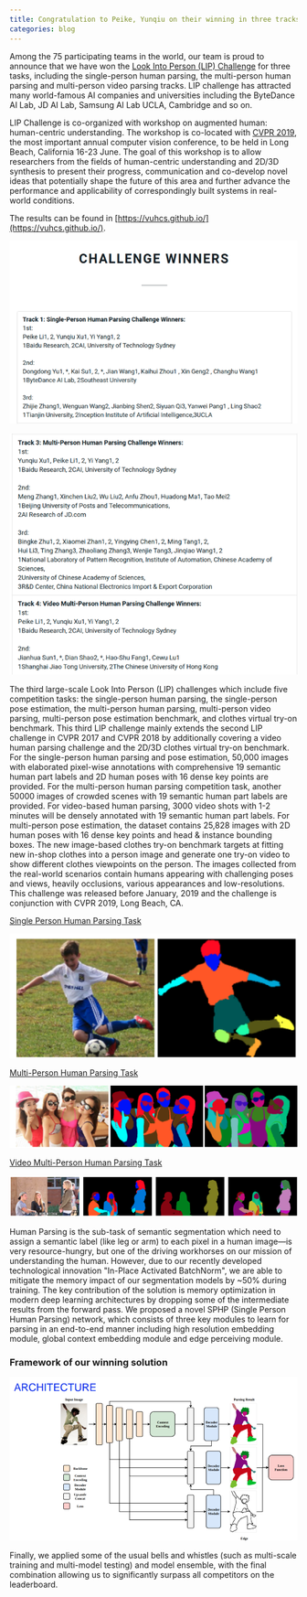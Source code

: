 ```yaml
---
title: Congratulation to Peike, Yunqiu on their winning in three tracks in LIP.
categories: blog
---
```


Among the 75 participating teams in the world, our team is proud to announce that we have won the [Look Into Person (LIP) Challenge](https://vuhcs.github.io/) for three tasks, including the single-person human parsing, the multi-person human parsing and multi-person video parsing tracks.
LIP challenge has attracted many world-famous AI companies and universities including the ByteDance AI Lab, JD AI Lab, Samsung AI Lab UCLA, Cambridge and so on.


LIP Challenge is co-organized with workshop on augmented human: human-centric understanding. The workshop is co-located with [CVPR 2019](http://cvpr2019.thecvf.com/), the most important annual computer vision conference, to be held in Long Beach, California 16-23 June.
The goal of this workshop is to allow researchers from the fields of human-centric understanding and 2D/3D synthesis to present their progress, communication and co-develop novel ideas that potentially shape the future of this area and further advance the performance and applicability of correspondingly built systems in real-world conditions.

The results can be found in [https://vuhcs.github.io/](https://vuhcs.github.io/).

![alt text](/images/post/human_parsing1.png "Logo Title Text 1")

![alt text](/images/post/human_parsing2.png "Logo Title Text 1")


The third large-scale Look Into Person (LIP) challenges which include five competition tasks: the single-person human parsing, the single-person pose estimation, the multi-person human parsing, multi-person video parsing, multi-person pose estimation benchmark, and clothes virtual try-on benchmark. This third LIP challenge mainly extends the second LIP challenge in CVPR 2017 and CVPR 2018 by additionally covering a video human parsing challenge and the 2D/3D clothes virtual try-on benchmark. For the single-person human parsing and pose estimation, 50,000 images with elaborated pixel-wise annotations with comprehensive 19 semantic human part labels and 2D human poses with 16 dense key points are provided. For the multi-person human parsing competition task, another 50000 images of crowded scenes with 19 semantic human part labels are provided. For video-based human parsing, 3000 video shots with 1-2 minutes will be densely annotated with 19 semantic human part labels. For multi-person pose estimation, the dataset contains 25,828 images with 2D human poses with 16 dense key points and head & instance bounding boxes. The new image-based clothes try-on benchmark targets at fitting new in-shop clothes into a person image and generate one try-on video to show different clothes viewpoints on the person. The images collected from the real-world scenarios contain humans appearing with challenging poses and views, heavily occlusions, various appearances and low-resolutions. This challenge was released before January, 2019 and the challenge is conjunction with CVPR 2019, Long Beach, CA.


[Single Person Human Parsing Task](http://sysu-hcp.net/lip/parsingchallenge.php)

![alt text](/images/post/human_parsing3.png "Logo Title Text 1")

[Multi-Person Human Parsing Task](http://sysu-hcp.net/lip/mparsing_challenge.php)

![alt text](/images/post/human_parsing4.png "Logo Title Text 1")

[Video Multi-Person Human Parsing Task](http://sysu-hcp.net/lip/video_parsing.php)

![alt text](/images/post/human_parsing5.png "Logo Title Text 1")



Human Parsing is the sub-task of semantic segmentation which need to assign a semantic label (like leg or arm) to each pixel in a human image—is very resource-hungry, but one of the driving workhorses on our mission of understanding the human. However, due to our recently developed technological innovation "In-Place Activated BatchNorm", we are able to mitigate the memory impact of our segmentation models by ~50% during training. The key contribution of the solution is memory optimization in modern deep learning architectures by dropping some of the intermediate results from the forward pass. We proposed a novel SPHP (Single Person Human Parsing) network, which consists of three key modules to learn for parsing in an end-to-end manner including high resolution embedding module, global context embedding module and edge perceiving module.

### Framework of our winning solution

![alt text](/images/post/human_parsing6.png "Logo Title Text 1")

Finally, we applied some of the usual bells and whistles (such as multi-scale training and multi-model testing) and model ensemble, with the final combination allowing us to significantly surpass all competitors on the leaderboard.
